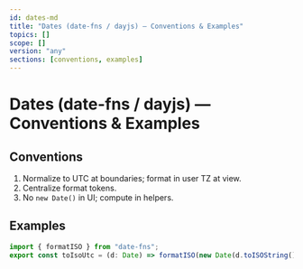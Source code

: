 ```yaml
---
id: dates-md
title: "Dates (date-fns / dayjs) — Conventions & Examples"
topics: []
scope: []
version: "any"
sections: [conventions, examples]
---
```

# Dates (date-fns / dayjs) — Conventions & Examples

## Conventions
1. Normalize to UTC at boundaries; format in user TZ at view.
2. Centralize format tokens.
3. No `new Date()` in UI; compute in helpers.

## Examples
```ts
import { formatISO } from "date-fns";
export const toIsoUtc = (d: Date) => formatISO(new Date(d.toISOString()));
```
